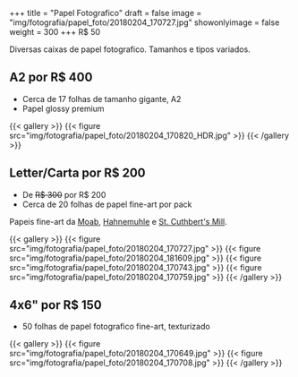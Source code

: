 +++
title = "Papel Fotografico"
draft = false
image = "img/fotografia/papel_foto/20180204_170727.jpg"
showonlyimage = false
weight = 300
+++
<span class="price">R$ 50</span>

Diversas caixas de papel fotografico. Tamanhos e tipos variados.
<!--more-->

## A2 por R$ 400

- Cerca de 17 folhas de tamanho gigante, A2
- Papel glossy premium

{{< gallery >}}
{{< figure src="img/fotografia/papel_foto/20180204_170820_HDR.jpg" >}}
{{< /gallery >}}

## Letter/Carta por R$ 200

- De ~~R$ 300~~ por R$ 200
- Cerca de 20 folhas de papel fine-art por pack

Papeis fine-art da [Moab](https://www.moabpaper.com), [Hahnemuhle](https://www.hahnemuehle.com/en/index.html) e [St. Cuthbert's Mill](https://www.stcuthbertsmill.com).

{{< gallery >}}
{{< figure src="img/fotografia/papel_foto/20180204_170727.jpg" >}}
{{< figure src="img/fotografia/papel_foto/20180204_181609.jpg" >}}
{{< figure src="img/fotografia/papel_foto/20180204_170743.jpg" >}}
{{< figure src="img/fotografia/papel_foto/20180204_170759.jpg" >}}
{{< /gallery >}}

## 4x6" por R$ 150

- 50 folhas de papel fotografico fine-art, texturizado

{{< gallery >}}
{{< figure src="img/fotografia/papel_foto/20180204_170649.jpg" >}}
{{< figure src="img/fotografia/papel_foto/20180204_170708.jpg" >}}
{{< /gallery >}}